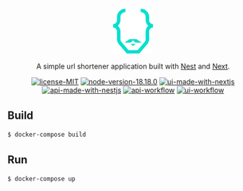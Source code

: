 <p align="center">
  <a href="https://github.com/svenkang/hobbitlink" target="blank"><img src="https://github.com/svenkang/hobbitlink/blob/main/ui/public/images/logo.svg" width="80" alt="Hobbitlink Logo" /></a>
</p>
<p align="center">A simple url shortener application built with <a href="https://docs.nestjs.com/" target="_blank">Nest</a> and <a href="https://nextjs.org/docs/getting-started/" target="_blank">Next</a>.</p>

<p align="center">
  <a href="https://github.com/svenkang/hobbitlink"><img src="https://img.shields.io/badge/license-MIT-success" alt="license-MIT" /></a>
  <a href="https://github.com/svenkang/hobbitlink/blob/main/api/.nvmrc" target="_blank"><img src="https://img.shields.io/badge/node-v18.18.0-green" alt="node-version-18.18.0" /></a>
  <a href="https://nextjs.org/docs/getting-started/" target="_blank"><img src="https://img.shields.io/badge/ui%20with-nextjs-ff69b4" alt="ui-made-with-nextjs" /></a>
  <a href="https://docs.nestjs.com/" target="_blank"><img src="https://img.shields.io/badge/api%20with-nestjs-red" alt="api-made-with-nestjs" /></a>
  <a href="https://github.com/svenkang/hobbitlink/actions/workflows/api-workflow.yml" target="_blank"><img src="https://github.com/svenkang/hobbitlink/actions/workflows/api-workflow.yml/badge.svg" alt="api-workflow" /></a>
  <a href="https://github.com/svenkang/hobbitlink/actions/workflows/ui-workflow.yml" target="_blank"><img src="https://github.com/svenkang/hobbitlink/actions/workflows/ui-workflow.yml/badge.svg" alt="ui-workflow" /></a>
</p>


## Build
```bash
$ docker-compose build
```

## Run
```bash
$ docker-compose up
```
